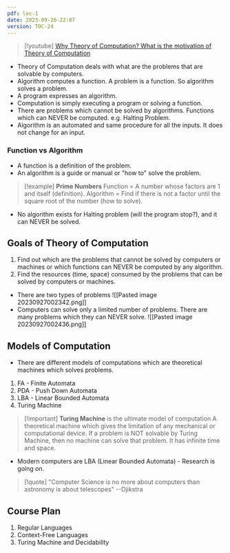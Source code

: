 ```yaml
---
pdf: lec-1
date: 2023-09-26-22:07
version: TOC-24
---
```


> [!youtube] [Why Theory of Computation? What is the motivation of Theory of Computation](https://www.youtube.com/watch?v=3MAwb_kF2FI)

- Theory of Computation deals with what are the problems that are solvable by computers.
- Algorithm computes a function. A problem is a function. So algorithm solves a problem.
- A program expresses an algorithm.
- Computation is simply executing a program or solving a function.
- There are problems which cannot be solved by algorithms. Functions which can NEVER be computed. e.g. Halting Problem.
- Algorithm is an automated and same procedure for all the inputs. It does not change for an input.

### Function vs Algorithm
- A function is a definition of the problem.
- An algorithm is a guide or manual or "how to" solve the problem.

> [!example] 
> **Prime Numbers**
> Function = A number whose factors are 1 and itself (definition).
> Algorithm = Find if there is not a factor until the square root of the number (how to solve).
> 

- No algorithm exists for Halting problem (will the program stop?), and it can NEVER be solved.

## Goals of Theory of Computation

1. Find out which are the problems that cannot be solved by computers or machines or which functions can NEVER be computed by any algorithm.
2. Find the resources (time, space) consumed by the problems that can be solved by computers or machines.

- There are two types of problems
![[Pasted image 20230927002342.png]]
- Computers can solve only a limited number of problems. There are many problems which they can NEVER solve.
![[Pasted image 20230927002436.png]]

## Models of Computation
- There are different models of computations which are theoretical machines which solves problems.

1. FA - Finite Automata
2. PDA - Push Down Automata
3. LBA - Linear Bounded Automata
4. Turing Machine

> [!important] **Turing Machine** is the ultimate model of computation
> A theoretical machine which gives the limitation of any mechanical or computational device.
> If a problem is NOT solvable by Turing Machine, then no machine can solve that problem.
> It has infinite time and space.

- Modern computers are LBA (Linear Bounded Automata) - Research is going on.

> [!quote] "Computer Science is no more about computers than astronomy is about telescopes" --Djikstra

## Course Plan

1. Regular Languages
2. Context-Free Languages
3. Turing Machine and Decidability